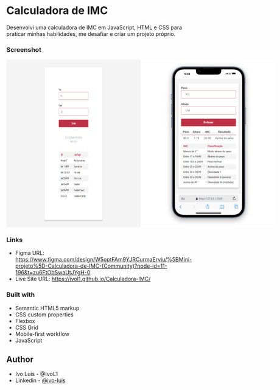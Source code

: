 # Calculadora de IMC 

Desenvolvi uma calculadora de IMC em JavaScript, HTML e CSS para praticar minhas habilidades, me desafiar e criar um projeto próprio.

### Screenshot

<div style="display: flex;">
  <img src="./assets/screenshot-desktop.png" alt="Image 1" style="width: 70%;">
  <img src="./assets/screenshot-mobile.png" alt="Image 2" style="width: 70%;">
</div>

### Links

- Figma URL: https://www.figma.com/design/W5optFAm9YJRCurmaErviu/%5BMini-projeto%5D-Calculadora-de-IMC-(Community)?node-id=11-196&t=zu6FtObSwaUtJYgH-0
- Live Site URL: https://ivol1.github.io/Calculadora-IMC/

### Built with

- Semantic HTML5 markup
- CSS custom properties
- Flexbox
- CSS Grid
- Mobile-first workflow
- JavaScript

## Author

- Ivo Luis - @IvoL1
- Linkedin - [@ivo-luis](https://www.linkedin.com/in/ivo-luis/)
